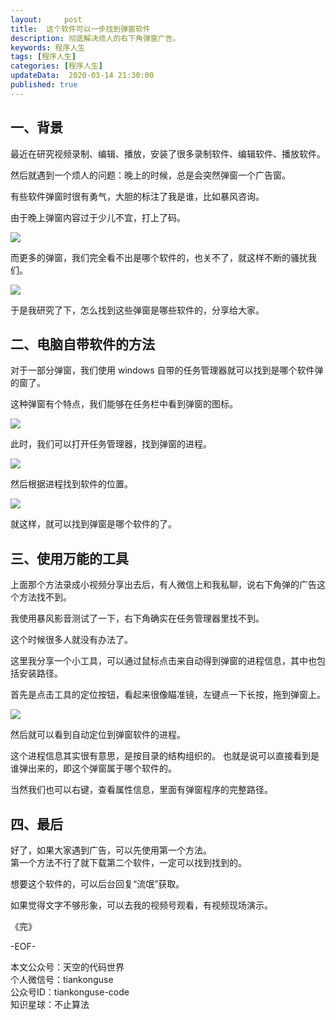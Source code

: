 ```yaml
---   
layout:     post  
title:  这个软件可以一步找到弹窗软件  
description: 彻底解决烦人的右下角弹窗广告。  
keywords: 程序人生  
tags: [程序人生]    
categories: [程序人生]  
updateData:  2020-03-14 21:30:00  
published: true  
---  
```



## 一、背景  


最近在研究视频录制、编辑、播放，安装了很多录制软件、编辑软件、播放软件。  


然后就遇到一个烦人的问题：晚上的时候，总是会突然弹窗一个广告窗。  


有些软件弹窗时很有勇气，大胆的标注了我是谁，比如暴风咨询。  


由于晚上弹窗内容过于少儿不宜，打上了码。  


![](https://res2020.tiankonguse.com/images/2020/03/14/001.png)  


而更多的弹窗，我们完全看不出是哪个软件的，也关不了，就这样不断的骚扰我们。  


![](https://res2020.tiankonguse.com/images/2020/03/14/002.png)  


于是我研究了下，怎么找到这些弹窗是哪些软件的，分享给大家。  


## 二、电脑自带软件的方法  


对于一部分弹窗，我们使用 windows 自带的任务管理器就可以找到是哪个软件弹的窗了。  


这种弹窗有个特点，我们能够在任务栏中看到弹窗的图标。  



![](https://res2020.tiankonguse.com/images/2020/03/14/003.png)  


此时，我们可以打开任务管理器，找到弹窗的进程。  


![](https://res2020.tiankonguse.com/images/2020/03/14/004.png)  


然后根据进程找到软件的位置。  


![](https://res2020.tiankonguse.com/images/2020/03/14/005.png)  


就这样，就可以找到弹窗是哪个软件的了。  


## 三、使用万能的工具  


上面那个方法录成小视频分享出去后，有人微信上和我私聊，说右下角弹的广告这个方法找不到。  


我使用暴风影音测试了一下，右下角确实在任务管理器里找不到。


这个时候很多人就没有办法了。  


这里我分享一个小工具，可以通过鼠标点击来自动得到弹窗的进程信息，其中也包括安装路径。  


首先是点击工具的定位按钮，看起来很像瞄准镜，左键点一下长按，拖到弹窗上。  


![](https://res2020.tiankonguse.com/images/2020/03/14/006.png)  


然后就可以看到自动定位到弹窗软件的进程。  


这个进程信息其实很有意思，是按目录的结构组织的。
也就是说可以直接看到是谁弹出来的，即这个弹窗属于哪个软件的。  


当然我们也可以右键，查看属性信息，里面有弹窗程序的完整路径。  


## 四、最后  


好了，如果大家遇到广告，可以先使用第一个方法。  
第一个方法不行了就下载第二个软件，一定可以找到找到的。  


想要这个软件的，可以后台回复“流氓”获取。  


如果觉得文字不够形象，可以去我的视频号观看，有视频现场演示。  


《完》


-EOF-  



本文公众号：天空的代码世界  
个人微信号：tiankonguse  
公众号ID：tiankonguse-code  
知识星球：不止算法  

